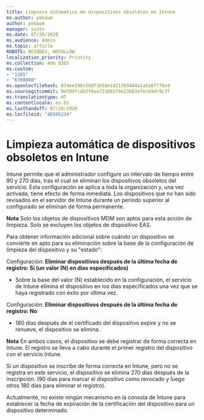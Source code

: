 ```yaml
---
title: Limpieza automática de dispositivos obsoletos en Intune
ms.author: pebaum
author: pebaum
manager: scotv
ms.date: 07/28/2020
ms.audience: Admin
ms.topic: article
ROBOTS: NOINDEX, NOFOLLOW
localization_priority: Priority
ms.collection: Adm_O365
ms.custom:
- "1285"
- "6700008"
ms.openlocfilehash: 874ee290c59df3b5de1421369484a1a5a0ff7be4
ms.sourcegitcommit: 0e50dfcdb3f6aa72368279e23b83efecb9dc9c3f
ms.translationtype: HT
ms.contentlocale: es-ES
ms.lasthandoff: 07/28/2020
ms.locfileid: "46505234"
---
```

# <a name="automatic-cleanup-of-stale-devices-in-intune"></a>Limpieza automática de dispositivos obsoletos en Intune

Intune permite que el administrador configure un intervalo de tiempo entre 90 y 270 días, tras el cual se eliminan los dispositivos obsoletos del servicio. Esta configuración se aplica a toda la organización y, una vez activada, tiene efecto de forma inmediata. Los dispositivos que no han sido revisados en el servidor de Intune durante un período superior al configurado se eliminan de forma permanente.

**Nota** Solo los objetos de dispositivos MDM son aptos para esta acción de limpieza. Solo se excluyen los objetos de dispositivo EAS.

Para obtener información adicional sobre cuándo un dispositivo se convierte en apto para su eliminación sobre la base de la configuración de limpieza del dispositivo y su "estado":

Configuración: **Eliminar dispositivos después de la última fecha de registro: Sí (un valor (N) en días especificados)**

- Sobre la base del valor (N) establecido en la configuración, el servicio de Intune elimina el dispositivo en los días especificados una vez que se haya registrado con éxito por última vez.

Configuración: **Eliminar dispositivos después de la última fecha de registro: No**

- 180 días después de el certificado del dispositivo expire y no se renueve, el dispositivo se elimina.

**Nota** En ambos casos, el dispositivo se debe registrar de forma correcta en Intune. El registro se lleva a cabo durante el primer registro del dispositivo con el servicio Intune.

Si un dispositivo se inscribe de forma correcta en Intune, pero no se registra en este servicio, el dispositivo se elimina 270 días después de la inscripción. (90 días para marcar el dispositivo como revocado y luego otros 180 días para eliminar el registro).

Actualmente, no existe ningún mecanismo en la consola de Intune para establecer la fecha de expiración de la certificación del dispositivo para un dispositivo determinado.